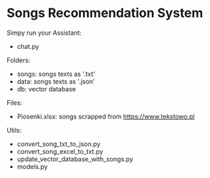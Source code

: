 # Songs Recommendation System

Simpy run your Assistant:
- chat.py

Folders:
- songs: songs texts as '.txt'
- data: songs texts as '.json'
- db: vector database

Files:
- Piosenki.xlsx: songs scrapped from https://www.tekstowo.pl

Utils:
- convert_song_txt_to_json.py
- convert_song_excel_to_txt.py
- update_vector_database_with_songs.py
- models.py
